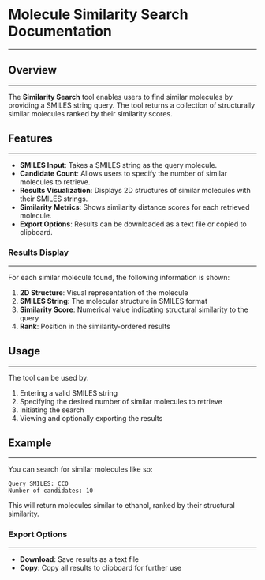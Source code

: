 # Molecule Similarity Search Documentation
---

## Overview
---

The **Similarity Search** tool enables users to find similar molecules by providing a SMILES string query. The tool returns a collection of structurally similar molecules ranked by their similarity scores.

## Features
---
- **SMILES Input**: Takes a SMILES string as the query molecule.
- **Candidate Count**: Allows users to specify the number of similar molecules to retrieve.
- **Results Visualization**: Displays 2D structures of similar molecules with their SMILES strings.
- **Similarity Metrics**: Shows similarity distance scores for each retrieved molecule.
- **Export Options**: Results can be downloaded as a text file or copied to clipboard.

### Results Display
---
For each similar molecule found, the following information is shown:
1. **2D Structure**: Visual representation of the molecule
2. **SMILES String**: The molecular structure in SMILES format
3. **Similarity Score**: Numerical value indicating structural similarity to the query
4. **Rank**: Position in the similarity-ordered results

## Usage
---
The tool can be used by:
1. Entering a valid SMILES string
2. Specifying the desired number of similar molecules to retrieve
3. Initiating the search
4. Viewing and optionally exporting the results

## Example
---
You can search for similar molecules like so:

```
Query SMILES: CCO
Number of candidates: 10
```

This will return molecules similar to ethanol, ranked by their structural similarity.

### Export Options
---
- **Download**: Save results as a text file
- **Copy**: Copy all results to clipboard for further use